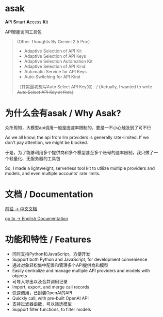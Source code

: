 # asak

**A**PI **S**mart **A**ccess **K**it

API智能访问工具包

> (Other Thoughts By Gemini 2.5 Pro:)
> 
> - Adaptive Selection of API Kit
> - Adaptive Selection of API Keys
> - Adaptive Selection Automation Kit
> - Adaptive Selection of API Kind
> - Automatic Service for API Keys
> - Auto-Switching for API Kind
>
> ~~（其实最初想写Auto Select API Key的） / (Actually, I wanted to write Auto Select API Key at first.)~~

# 为什么会有asak / Why Asak?

众所周知，大模型api调用一般是由速率限制的，要是一不小心触及到了可不行

As we all know, the api from llm providers is generally rate-limited. If we don't pay attention, we might be blocked.

于是，为了能够利用多个提供商和多个模型甚至多个账号的速率限制，我只做了一个轻量化、无服务器的工具包

So, I made a lightweight, serverless tool kit to utilize multiple providers and models, and even multiple accounts' rate limits.

# 文档 / Documentation

[前往 -> 中文文档]( ./docs/zh.md)

[go to -> English Documentation](./docs/en.md)

# 功能和特性 / Features

- 同时支持Python和JavaScript，方便开发
- Support both Python and JavaScript, for development convenience
- 通过对象轻松集中配置和管理多个API提供商和模型
- Easily centralize and manage multiple API providers and models with objects
- 可导入导出以及合并调用记录
- Import, export, and merge call records
- 快速调用，已封装OpenAI的API
- Quickly call, with pre-built OpenAI API
- 支持过滤器函数，可以筛选模型
- Support filter functions, to filter models